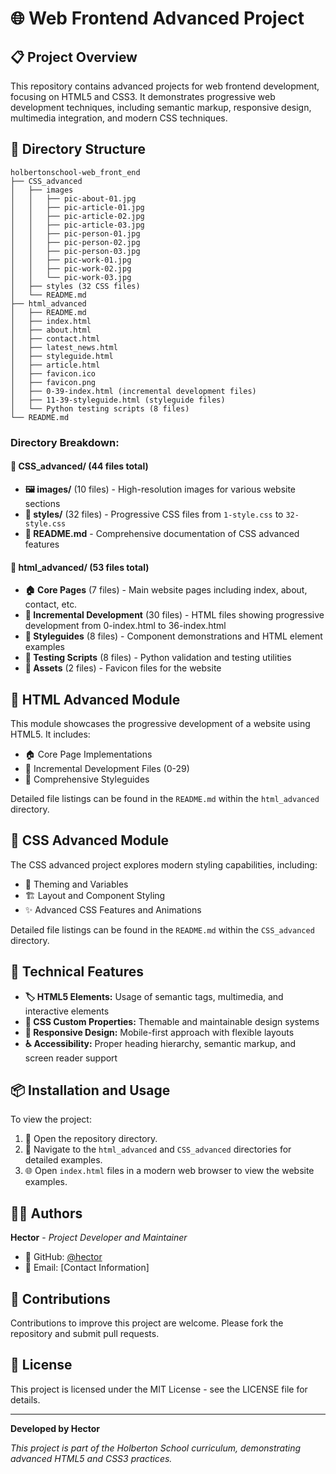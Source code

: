 # 🌐 Web Frontend Advanced Project

## 📋 Project Overview

This repository contains advanced projects for web frontend development, focusing on HTML5 and CSS3. It demonstrates progressive web development techniques, including semantic markup, responsive design, multimedia integration, and modern CSS techniques.

## 📁 Directory Structure

```plaintext
holbertonschool-web_front_end
├── CSS_advanced
│   ├── images
│   │   ├── pic-about-01.jpg
│   │   ├── pic-article-01.jpg
│   │   ├── pic-article-02.jpg
│   │   ├── pic-article-03.jpg
│   │   ├── pic-person-01.jpg
│   │   ├── pic-person-02.jpg
│   │   ├── pic-person-03.jpg
│   │   ├── pic-work-01.jpg
│   │   ├── pic-work-02.jpg
│   │   └── pic-work-03.jpg
│   ├── styles (32 CSS files)
│   └── README.md
├── html_advanced
│   ├── README.md
│   ├── index.html
│   ├── about.html
│   ├── contact.html
│   ├── latest_news.html
│   ├── styleguide.html
│   ├── article.html
│   ├── favicon.ico
│   ├── favicon.png
│   ├── 0-39-index.html (incremental development files)
│   ├── 11-39-styleguide.html (styleguide files)
│   └── Python testing scripts (8 files)
└── README.md
```

### Directory Breakdown:

#### **🎨 CSS_advanced/** (44 files total)
- **🖼️ images/** (10 files) - High-resolution images for various website sections
- **📄 styles/** (32 files) - Progressive CSS files from `1-style.css` to `32-style.css`
- **📖 README.md** - Comprehensive documentation of CSS advanced features

#### **📝 html_advanced/** (53 files total)
- **🏠 Core Pages** (7 files) - Main website pages including index, about, contact, etc.
- **🔄 Incremental Development** (30 files) - HTML files showing progressive development from 0-index.html to 36-index.html
- **🎨 Styleguides** (8 files) - Component demonstrations and HTML element examples
- **🐍 Testing Scripts** (8 files) - Python validation and testing utilities
- **🎯 Assets** (2 files) - Favicon files for the website

## 📝 HTML Advanced Module

This module showcases the progressive development of a website using HTML5. It includes:
- 🏠 Core Page Implementations
- 🔄 Incremental Development Files (0-29)
- 🎨 Comprehensive Styleguides

Detailed file listings can be found in the `README.md` within the `html_advanced` directory.

## 🎨 CSS Advanced Module

The CSS advanced project explores modern styling capabilities, including:
- 🎯 Theming and Variables
- 🏗️ Layout and Component Styling
- ✨ Advanced CSS Features and Animations

Detailed file listings can be found in the `README.md` within the `CSS_advanced` directory.

## 🚀 Technical Features

- **🏷️ HTML5 Elements:** Usage of semantic tags, multimedia, and interactive elements
- **🎨 CSS Custom Properties:** Themable and maintainable design systems
- **📱 Responsive Design:** Mobile-first approach with flexible layouts
- **♿ Accessibility:** Proper heading hierarchy, semantic markup, and screen reader support

## 📦 Installation and Usage

To view the project:
1. 📂 Open the repository directory.
2. 🧭 Navigate to the `html_advanced` and `CSS_advanced` directories for detailed examples.
3. 🌐 Open `index.html` files in a modern web browser to view the website examples.

## 👨‍💻 Authors

**Hector** - *Project Developer and Maintainer*
- 🐙 GitHub: [@hector](https://github.com/hector)
- 📧 Email: [Contact Information]

## 🤝 Contributions

Contributions to improve this project are welcome. Please fork the repository and submit pull requests.

## 📄 License

This project is licensed under the MIT License - see the LICENSE file for details.

---

**Developed by Hector**

*This project is part of the Holberton School curriculum, demonstrating advanced HTML5 and CSS3 practices.*
